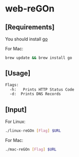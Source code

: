 # web-reGOn


## [Requirements]
You should install [go](https://go.dev/doc/install)

For Mac:
```bash
brew update && brew install go
```
## [Usage]
```bash
Flags:
  -h:   Prints HTTP Status Code
  -d:  Prints DNS Records
```
## [Input]
For Linux:
```bash
./linux-reGOn [Flag] $URL
```
For Mac:
```bash
./mac-reGOn [Flag] $URL
```

